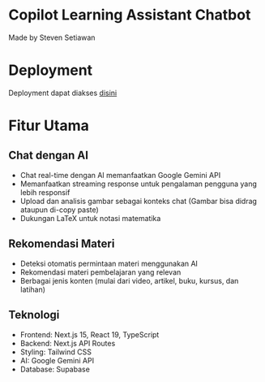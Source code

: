 # Copilot Learning Assistant Chatbot

Made by Steven Setiawan

# Deployment

Deployment dapat diakses [disini](https://learning-assistant-chatbot.vercel.app/)

# Fitur Utama

## Chat dengan AI

- Chat real-time dengan AI memanfaatkan Google Gemini API
- Memanfaatkan streaming response untuk pengalaman pengguna yang lebih responsif
- Upload dan analisis gambar sebagai konteks chat (Gambar bisa didrag ataupun di-copy paste)
- Dukungan LaTeX untuk notasi matematika

## Rekomendasi Materi

- Deteksi otomatis permintaan materi menggunakan AI
- Rekomendasi materi pembelajaran yang relevan
- Berbagai jenis konten (mulai dari video, artikel, buku, kursus, dan latihan)

## Teknologi

- Frontend: Next.js 15, React 19, TypeScript
- Backend: Next.js API Routes
- Styling: Tailwind CSS
- AI: Google Gemini API
- Database: Supabase